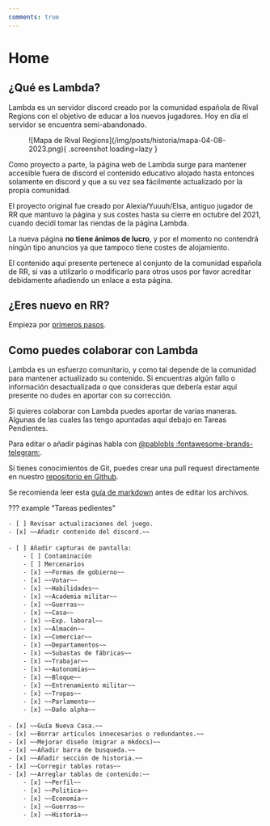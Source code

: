 ```yaml
---
comments: true
---
```


# Home

## ¿Qué es Lambda?

Lambda es un servidor discord creado por la comunidad española de Rival Regions con el objetivo de educar a los nuevos jugadores. Hoy en día el servidor se encuentra semi-abandonado.

<figure markdown>
  ![Mapa de Rival Regions](/img/posts/historia/mapa-04-08-2023.png){ .screenshot loading=lazy }
</figure>

Como proyecto a parte, la página web de Lambda surge para mantener accesible fuera de discord el contenido educativo alojado hasta entonces solamente en discord y que a su vez sea fácilmente actualizado por la propia comunidad.

El proyecto original fue creado por Alexia/Yuuuh/Elsa, antiguo jugador de RR que mantuvo la página y sus costes hasta su cierre en octubre del 2021, cuando decidí tomar las riendas de la página Lambda.

La nueva página **no tiene ánimos de lucro**, y por el momento no contendrá ningún tipo anuncios ya que tampoco tiene costes de alojamiento.

El contenido aquí presente pertenece al conjunto de la comunidad española de RR, si vas a utilizarlo o modificarlo para otros usos por favor acreditar debidamente añadiendo un enlace a esta página.

## ¿Eres nuevo en RR?

Empieza por [primeros pasos](/01-Primeros-Pasos).

## Como puedes colaborar con Lambda

Lambda es un esfuerzo comunitario, y como tal depende de la comunidad para mantener actualizado su contenido. Si encuentras algún fallo o información desactualizada o que consideras que debería estar aquí presente no dudes en aportar con su corrección.

Si quieres colaborar con Lambda puedes aportar de varias maneras. Algunas de las cuales las tengo apuntadas aquí debajo en Tareas Pendientes.

Para editar o añadir páginas habla con [@pablobls :fontawesome-brands-telegram:](https://t.me/pablobls).

Si tienes conocimientos de Git, puedes crear una pull request directamente en nuestro [repositorio en Github](https://github.com/pbl0/lambda-rr).

Se recomienda leer esta [guía de markdown](https://docs.github.com/es/github/writing-on-github/getting-started-with-writing-and-formatting-on-github/basic-writing-and-formatting-syntax) antes de editar los archivos.

??? example "Tareas pedientes"

    - [ ] Revisar actualizaciones del juego.
    - [x] ~~Añadir contenido del discord.~~

    - [ ] Añadir capturas de pantalla:
        - [ ] Contaminación
        - [ ] Mercenarios
        - [x] ~~Formas de gobierno~~
        - [x] ~~Votar~~
        - [x] ~~Habilidades~~
        - [x] ~~Academia militar~~
        - [x] ~~Guerras~~
        - [x] ~~Casa~~
        - [x] ~~Exp. laboral~~
        - [x] ~~Almacén~~
        - [x] ~~Comerciar~~
        - [x] ~~Departamentos~~
        - [x] ~~Subastas de fábricas~~
        - [x] ~~Trabajar~~
        - [x] ~~Autonomías~~
        - [x] ~~Bloque~~
        - [x] ~~Entrenamiento militar~~
        - [x] ~~Tropas~~
        - [x] ~~Parlamento~~
        - [x] ~~Daño alpha~~

    - [x] ~~Guía Nueva Casa.~~
    - [x] ~~Borrar artículos innecesarios o redundantes.~~
    - [x] ~~Mejorar diseño (migrar a mkdocs)~~
    - [x] ~~Añadir barra de busqueda.~~
    - [x] ~~Añadir sección de historia.~~
    - [x] ~~Corregir tablas rotas~~
    - [x] ~~Arreglar tablas de contenido:~~
        - [x] ~~Perfil~~
        - [x] ~~Politica~~
        - [x] ~~Economia~~
        - [x] ~~Guerras~~
        - [x] ~~Historia~~
